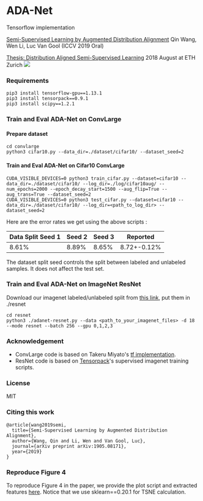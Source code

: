 # ADA-Net
Tensorflow implementation

[Semi-Supervised Learning by Augmented Distribution Alignment](https://arxiv.org/abs/1905.08171)  Qin Wang, Wen Li, Luc Van Gool (ICCV 2019 Oral)

[Thesis: Distribution Aligned Semi-Supervised Learning](https://www.qin.ee/QinThesis.pdf) 2018 August at ETH Zurich
![](adanet.png) 


### Requirements
```
pip3 install tensorflow-gpu==1.13.1
pip3 install tensorpack==0.9.1
pip3 install scipy==1.2.1
```
###  Train and Eval ADA-Net on ConvLarge
#### Prepare dataset
```
cd convlarge
python3 cifar10.py --data_dir=./dataset/cifar10/ --dataset_seed=2
```

#### Train and Eval ADA-Net on Cifar10 ConvLarge

```
CUDA_VISIBLE_DEVICES=0 python3 train_cifar.py --dataset=cifar10 --data_dir=./dataset/cifar10/ --log_dir=./log/cifar10aug/ --num_epochs=2000 --epoch_decay_start=1500 --aug_flip=True --aug_trans=True --dataset_seed=2
CUDA_VISIBLE_DEVICES=0 python3 test_cifar.py --dataset=cifar10 --data_dir=./dataset/cifar10/ --log_dir=<path_to_log_dir> --dataset_seed=2
```

Here are the error rates we get using the above scripts :

| Data Split Seed 1 | Seed 2 | Seed 3 | Reported 
| -------- | -------- | -------- |-------- |
| 8.61%     | 8.89%     | 8.65%     | 8.72+-0.12%

The dataset split seed controls the split between labeled and unlabeled samples. It does not affect the test set.


### Train and Eval ADA-Net on ImageNet ResNet
Download our imagenet labeled/unlabeled split from [this link](https://github.com/qinenergy/adanet/releases/download/0.1/imagenet_split.zip), put them in ./resnet

```
cd resnet
python3 ./adanet-resnet.py --data <path_to_your_imagenet_files> -d 18  --mode resnet --batch 256 --gpu 0,1,2,3
```


### Acknowledgement
+ ConvLarge code is based on Takeru Miyato's [tf implementation](https://github.com/takerum/vat_tf). 
+ ResNet code is based on [Tensorpack](https://github.com/tensorpack/tensorpack/tree/master/examples/ResNet)'s supervised imagenet training scripts.

### License
MIT

### Citing this work
```
@article{wang2019semi,
  title={Semi-Supervised Learning by Augmented Distribution Alignment},
  author={Wang, Qin and Li, Wen and Van Gool, Luc},
  journal={arXiv preprint arXiv:1905.08171},
  year={2019}
}
```

### Reproduce Figure 4
To reproduce Figure 4 in the paper, we provide the plot script and extracted features [here](https://github.com/qinenergy/adanet/releases/download/0.1/Figure4-reproduce.zip). Notice that we use sklearn==0.20.1 for TSNE calculation.  

